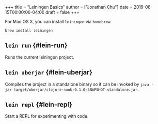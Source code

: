 +++
title = "Leiningen Basics"
author = ["Jonathan Chu"]
date = 2019-08-15T00:00:00-04:00
draft = false
+++

For Mac OS X, you can install `leiningen` via `homebrew`:

```shell
brew install leiningen
```


## `lein run` {#lein-run}

Runs the current leiningen project.


## `lein uberjar` {#lein-uberjar}

Compiles the project in a standalone binary so it can be invoked by `java -jar target/uberjar/clojure-noob-0.1.0-SNAPSHOT-standalone.jar`.


## `lein repl` {#lein-repl}

Start a REPL for experimenting with code.
